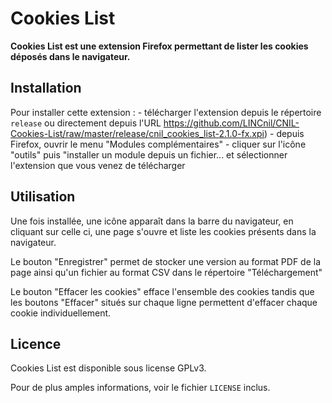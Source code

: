 Cookies List
===

**Cookies List est une extension Firefox permettant de lister les cookies déposés dans le navigateur.**

Installation
--

Pour installer cette extension :
	- télécharger l'extension depuis le répertoire ``release`` ou directement depuis l'URL https://github.com/LINCnil/CNIL-Cookies-List/raw/master/release/cnil_cookies_list-2.1.0-fx.xpi)
	- depuis Firefox, ouvrir le menu "Modules complémentaires"
	- cliquer sur l'icône "outils" puis "installer un module depuis un fichier... et sélectionner l'extension que vous venez de télécharger

Utilisation
--

Une fois installée, une icône apparaît dans la barre du navigateur, en cliquant sur celle ci, une page s'ouvre et liste les cookies présents dans la navigateur.

Le bouton "Enregistrer" permet de stocker une version au format PDF de la page ainsi qu'un fichier au format CSV dans le répertoire "Téléchargement"

Le bouton "Effacer les cookies" efface l'ensemble des cookies tandis que les boutons "Effacer" situés sur chaque ligne permettent d'effacer chaque cookie individuellement.
	
Licence
--

Cookies List est disponible sous license GPLv3.

Pour de plus amples informations, voir le fichier ``LICENSE`` inclus.
